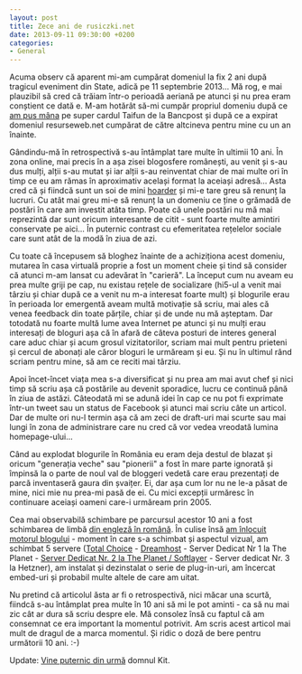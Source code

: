 ```yaml
---
layout: post
title: Zece ani de rusiczki.net
date: 2013-09-11 09:30:00 +0200
categories:
- General
---
```

Acuma observ că aparent mi-am cumpărat domeniul la fix 2 ani după tragicul eveniment din State, adică pe 11 septembrie 2013... Mă rog, e mai plauzibil să cred că trăiam într-o perioadă aeriană pe atunci și nu prea eram conștient ce dată e. M-am hotărât să-mi cumpăr propriul domeniu după ce <a href="http://www.rusiczki.net/2003/02/19/ready-to-shop-til-i-drop/">am pus mâna</a> pe super cardul Taifun de la Bancpost și după ce a expirat domeniul resurseweb.net cumpărat de către altcineva pentru mine cu un an înainte.

Gândindu-mă în retrospectivă s-au întâmplat tare multe în ultimii 10 ani. În zona online, mai precis în a așa zisei blogosfere românești, au venit și s-au dus mulți, alții s-au mutat și iar alții s-au reinventat chiar de mai multe ori în timp ce eu am rămas în aproximativ același format la aceiași adresă... Asta cred că și fiindcă sunt un soi de mini <a href="http://en.wikipedia.org/wiki/Compulsive_hoarding">hoarder</a> și mi-e tare greu să renunț la lucruri. Cu atât mai greu mi-e să renunț la un domeniu ce ține o grămadă de postări în care am investit atâta timp. Poate că unele postări nu mă mai reprezintă dar sunt oricum interesante de citit - sunt foarte multe amintiri conservate pe aici... În puternic contrast cu efemeritatea rețelelor sociale care sunt atât de la modă în ziua de azi.

Cu toate că începusem să bloghez înainte de a achiziționa acest domeniu, mutarea în casa virtuală proprie a fost un moment cheie și tind să consider că atunci m-am lansat cu adevărat în "carieră". La început cum nu aveam eu prea multe griji pe cap, nu existau rețele de socializare (hi5-ul a venit mai târziu și chiar după ce a venit nu m-a interesat foarte mult) și blogurile erau în perioada lor emergentă aveam multă motivație să scriu, mai ales că venea feedback din toate părțile, chiar și de unde nu mă așteptam. Dar totodată nu foarte multă lume avea Internet pe atunci și nu mulți erau interesați de bloguri așa că în afară de câteva posturi de interes general care aduc chiar și acum grosul vizitatorilor, scriam mai mult pentru prieteni și cercul de abonați ale căror bloguri le urmăream și eu. Și nu în ultimul rând scriam pentru mine, să am ce reciti mai târziu.

Apoi încet-încet viața mea s-a diversificat și nu prea am mai avut chef și nici timp să scriu așa că postările au devenit sporadice, lucru ce continuă până în ziua de astăzi. Câteodată mi se adună idei în cap ce nu pot fi exprimate într-un tweet sau un status de Facebook și atunci mai scriu câte un articol. Dar de multe ori nu-l termin așa că am zeci de draft-uri mai scurte sau mai lungi în zona de administrare care nu cred că vor vedea vreodată lumina homepage-ului...

Când au explodat blogurile în România eu eram deja destul de blazat și oricum "generația veche" sau "pionerii" a fost în mare parte ignorată și împinsă la o parte de noul val de bloggeri vedetă care erau prezentați de parcă inventaseră gaura din șvaițer. Ei, dar așa cum lor nu ne le-a păsat de mine, nici mie nu prea-mi pasă de ei. Cu mici excepții urmăresc în continuare aceiași oameni care-i urmăream prin 2005.

Cea mai observabilă schimbare pe parcursul acestor 10 ani a fost schimbarea de limbă <a href="http://www.rusiczki.net/2010/08/30/romana/">din engleză în română</a>. În culise însă <a href="http://www.rusiczki.net/2009/04/02/keeping-up-with-the-times/">am înlocuit motorul blogului</a> - moment în care s-a schimbat și aspectul vizual, am schimbat 5 servere (<a href="http://www.rusiczki.net/2003/09/21/restarting-again/">Total Choice</a> - <a href="http://www.rusiczki.net/2006/04/16/im-so-back/">Dreamhost</a> - Server Dedicat Nr 1 la The Planet - <a href="http://www.rusiczki.net/2008/09/26/back-with-a-new-stronger-iron/">Server Dedicat Nr. 2 la The Planet / Softlayer</a> - Server dedicat Nr. 3 la Hetzner), am instalat și dezinstalat o serie de plug-in-uri, am încercat embed-uri și probabil multe altele de care am uitat.

Nu pretind că articolul ăsta ar fi o retrospectivă, nici măcar una scurtă, fiindcă s-au întâmplat prea multe în 10 ani să mi le pot aminti - ca să nu mai zic cât ar dura să scriu despre ele. Mă consolez însă cu faptul că am consemnat ce era important la momentul potrivit. Am scris acest articol mai mult de dragul de a marca momentul. Și ridic o doză de bere pentru următorii 10 ani. :-)

Update: <a href="http://kitblog.com/2013/09/kitblog_turns_ten.html">Vine puternic din urmă</a> domnul Kit.
